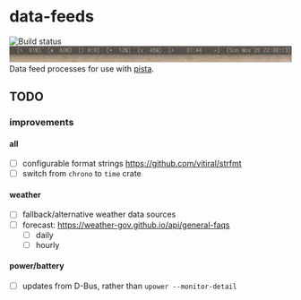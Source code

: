 data-feeds
===============================================================================
![Build status](https://github.com/xandkar/pista-feeds-rs/actions/workflows/rust.yml/badge.svg)
![Screenshot](screenshot.jpg)
Data feed processes for use with [pista](https://github.com/xandkar/pista).

TODO
----

### improvements
#### all
- [ ] configurable format strings https://github.com/vitiral/strfmt
- [ ] switch from `chrono` to `time` crate

#### weather
- [ ] fallback/alternative weather data sources
- [ ] forecast: https://weather-gov.github.io/api/general-faqs
  - [ ] daily
  - [ ] hourly

#### power/battery
- [ ] updates from D-Bus, rather than `upower --monitor-detail`
